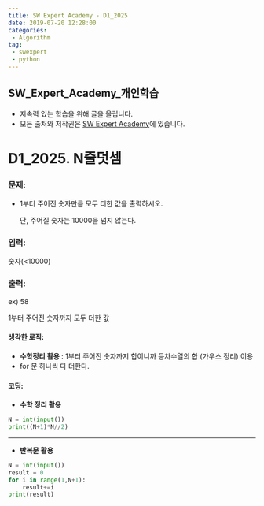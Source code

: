 ```yaml
---
title: SW Expert Academy - D1_2025
date: 2019-07-20 12:28:00
categories:
 - Algorithm
tag:
 - swexpert
 - python
---
```


## SW_Expert_Academy_개인학습

- 지속력 있는 학습을 위해 글을 올립니다.
- 모든 출처와 저작권은 [SW Expert Academy][출처]에 있습니다.



# D1_2025. N줄덧셈

### 문제:

- 1부터 주어진 숫자만큼 모두 더한 값을 출력하시오.

  단, 주어질 숫자는 10000을 넘지 않는다.  



### 입력:

숫자(<10000)



### 출력:

ex) 58

1부터 주어진 숫자까지 모두 더한 값



#### 생각한 로직:

- **수학정리 활용** : 1부터 주어진 숫자까지 합이니까 등차수열의 합 (가우스 정리) 이용
- for 문 하나씩 다 더한다.



#### 코딩:

- **수학 정리 활용**

```python
N = int(input())
print((N+1)*N//2)
```

------

- **반복문 활용**

```python
N = int(input())
result = 0
for i in range(1,N+1):
    result+=i
print(result)
```



[출처]: https://www.swexpertacademy.com/